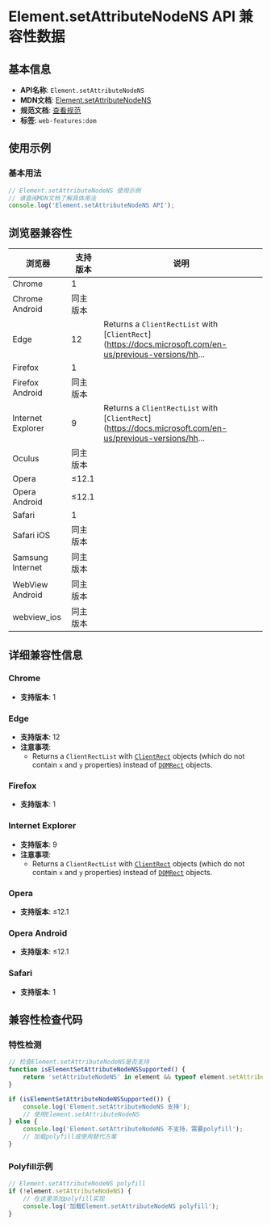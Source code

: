 # Element.setAttributeNodeNS API 兼容性数据

## 基本信息

- **API名称**: `Element.setAttributeNodeNS`
- **MDN文档**: [Element.setAttributeNodeNS](https://developer.mozilla.org/docs/Web/API/Element/setAttributeNodeNS)
- **规范文档**: [查看规范](https://dom.spec.whatwg.org/#dom-element-setattributenodens)
- **标签**: `web-features:dom`

## 使用示例

### 基本用法

```javascript
// Element.setAttributeNodeNS 使用示例
// 请查阅MDN文档了解具体用法
console.log('Element.setAttributeNodeNS API');
```

## 浏览器兼容性

| 浏览器 | 支持版本 | 说明 |
|--------|----------|------|
| Chrome | 1 |  |
| Chrome Android | 同主版本 |  |
| Edge | 12 | Returns a `ClientRectList` with [`ClientRect`](https://docs.microsoft.com/en-us/previous-versions/hh... |
| Firefox | 1 |  |
| Firefox Android | 同主版本 |  |
| Internet Explorer | 9 | Returns a `ClientRectList` with [`ClientRect`](https://docs.microsoft.com/en-us/previous-versions/hh... |
| Oculus | 同主版本 |  |
| Opera | ≤12.1 |  |
| Opera Android | ≤12.1 |  |
| Safari | 1 |  |
| Safari iOS | 同主版本 |  |
| Samsung Internet | 同主版本 |  |
| WebView Android | 同主版本 |  |
| webview_ios | 同主版本 |  |

## 详细兼容性信息

### Chrome

- **支持版本**: 1

### Edge

- **支持版本**: 12
- **注意事项**:
  - Returns a `ClientRectList` with [`ClientRect`](https://docs.microsoft.com/en-us/previous-versions/hh826029(v=vs.85)) objects (which do not contain `x` and `y` properties) instead of [`DOMRect`](https://developer.mozilla.org/docs/Web/API/DOMRect) objects.

### Firefox

- **支持版本**: 1

### Internet Explorer

- **支持版本**: 9
- **注意事项**:
  - Returns a `ClientRectList` with [`ClientRect`](https://docs.microsoft.com/en-us/previous-versions/hh826029(v=vs.85)) objects (which do not contain `x` and `y` properties) instead of [`DOMRect`](https://developer.mozilla.org/docs/Web/API/DOMRect) objects.

### Opera

- **支持版本**: ≤12.1

### Opera Android

- **支持版本**: ≤12.1

### Safari

- **支持版本**: 1

## 兼容性检查代码

### 特性检测

```javascript
// 检查Element.setAttributeNodeNS是否支持
function isElementSetAttributeNodeNSSupported() {
    return 'setAttributeNodeNS' in element && typeof element.setAttributeNodeNS === 'function';
}

if (isElementSetAttributeNodeNSSupported()) {
    console.log('Element.setAttributeNodeNS 支持');
    // 使用Element.setAttributeNodeNS
} else {
    console.log('Element.setAttributeNodeNS 不支持，需要polyfill');
    // 加载polyfill或使用替代方案
}
```

### Polyfill示例

```javascript
// Element.setAttributeNodeNS polyfill
if (!element.setAttributeNodeNS) {
    // 在这里添加polyfill实现
    console.log('加载Element.setAttributeNodeNS polyfill');
}
```

